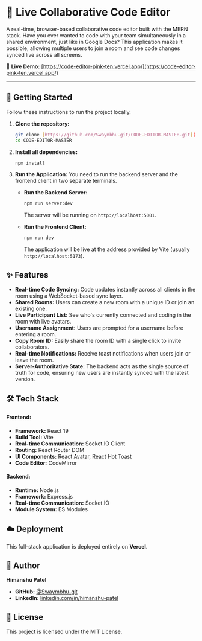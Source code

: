 # 🚀 Live Collaborative Code Editor

A real-time, browser-based collaborative code editor built with the MERN stack. Have you ever wanted to code with your team simultaneously in a shared environment, just like in Google Docs? This application makes it possible, allowing multiple users to join a room and see code changes synced live across all screens.

🔗 **Live Demo:** [https://code-editor-pink-ten.vercel.app/](https://code-editor-pink-ten.vercel.app/)

---

## 🔧 Getting Started

Follow these instructions to run the project locally.

1.  **Clone the repository:**
    ```bash
    git clone [https://github.com/Swaymbhu-git/CODE-EDITOR-MASTER.git](https://github.com/Swaymbhu-git/CODE-EDITOR-MASTER.git)
    cd CODE-EDITOR-MASTER
    ```

2.  **Install all dependencies:**
    ```bash
    npm install
    ```

3.  **Run the Application:**
    You need to run the backend server and the frontend client in two separate terminals.

    * **Run the Backend Server:**
        ```bash
        npm run server:dev
        ```
        The server will be running on `http://localhost:5001`.

    * **Run the Frontend Client:**
        ```bash
        npm run dev
        ```
        The application will be live at the address provided by Vite (usually `http://localhost:5173`).

## ✨ Features

* **Real-time Code Syncing:** Code updates instantly across all clients in the room using a WebSocket-based sync layer.
* **Shared Rooms:** Users can create a new room with a unique ID or join an existing one.
* **Live Participant List:** See who's currently connected and coding in the room with live avatars.
* **Username Assignment:** Users are prompted for a username before entering a room.
* **Copy Room ID:** Easily share the room ID with a single click to invite collaborators.
* **Real-time Notifications:** Receive toast notifications when users join or leave the room.
* **Server-Authoritative State:** The backend acts as the single source of truth for code, ensuring new users are instantly synced with the latest version.

## 🛠️ Tech Stack

#### Frontend:
* **Framework:** React 19
* **Build Tool:** Vite
* **Real-time Communication:** Socket.IO Client
* **Routing:** React Router DOM
* **UI Components:** React Avatar, React Hot Toast
* **Code Editor:** CodeMirror

#### Backend:
* **Runtime:** Node.js
* **Framework:** Express.js
* **Real-time Communication:** Socket.IO
* **Module System:** ES Modules

## ☁️ Deployment

This full-stack application is deployed entirely on **Vercel**. 

## 👤 Author

**Himanshu Patel**
* **GitHub:** [@Swaymbhu-git](https://github.com/Swaymbhu-git)
* **LinkedIn:** [linkedin.com/in/himanshu-patel](https://linkedin.com/in/himanshu-patel)

## 📜 License

This project is licensed under the MIT License.